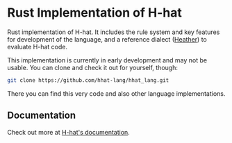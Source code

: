 # Rust Implementation of H-hat

Rust implementation of H-hat. It includes the rule system and key features for development of the language, and a reference dialect ([Heather](hhat_lang/src/hhat_dialects/src/hhat-heather/README.md)) to evaluate H-hat code.

This implementation is currently in early development and may not be usable. You can clone and check it out for yourself, though:

```bash
git clone https://github.com/hhat-lang/hhat_lang.git
```

There you can find this very code and also other language implementations.

## Documentation

Check out more at [H-hat's documentation](https://docs.hhat-lang.org).
